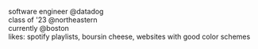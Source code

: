 software engineer @datadog  
class of '23 @northeastern  
currently @boston  
likes: spotify playlists, boursin cheese, websites with good color schemes

<!---
juliewang8/juliewang8 is a ✨ special ✨ repository because its `README.md` (this file) appears on your GitHub profile.
You can click the Preview link to take a look at your changes.
--->
